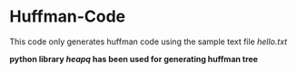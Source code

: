 # Huffman-Code
This code only generates huffman code using the sample text file _hello.txt_

**python library _heapq_ has been used for generating huffman tree**
